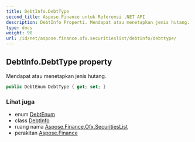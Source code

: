 ```yaml
---
title: DebtInfo.DebtType
second_title: Aspose.Finance untuk Referensi .NET API
description: DebtInfo Properti. Mendapat atau menetapkan jenis hutang.
type: docs
weight: 90
url: /id/net/aspose.finance.ofx.securitieslist/debtinfo/debttype/
---
```

## DebtInfo.DebtType property

Mendapat atau menetapkan jenis hutang.

```csharp
public DebtEnum DebtType { get; set; }
```

### Lihat juga

* enum [DebtEnum](../../debtenum/)
* class [DebtInfo](../)
* ruang nama [Aspose.Finance.Ofx.SecuritiesList](../../debtinfo/)
* perakitan [Aspose.Finance](../../../)


